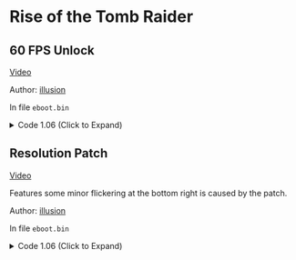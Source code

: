 # Rise of the Tomb Raider

## 60 FPS Unlock

[Video](https://youtu.be/xnPVxnp5NHw)

Author: [illusion](https://github.com/illusion0001)

In file `eboot.bin`

<details>
<summary>Code 1.06 (Click to Expand)</summary>

```
0x49226C 31 F6
```

</details>

## Resolution Patch

[Video](https://youtu.be/xnPVxnp5NHw)

Features some minor flickering at the bottom right is caused by the patch.

Author: [illusion](https://github.com/illusion0001)

In file `eboot.bin`

<details>
<summary>Code 1.06 (Click to Expand)</summary>

```
# Base
# This game creates a separate container for resolution
# Which means we can set this to whatever res we want.
# At least it's true for tr3/tr11 anyway.
0x4AC076 00 05 00 00
0x4AC082 D0 02 00 00
```

</details>
